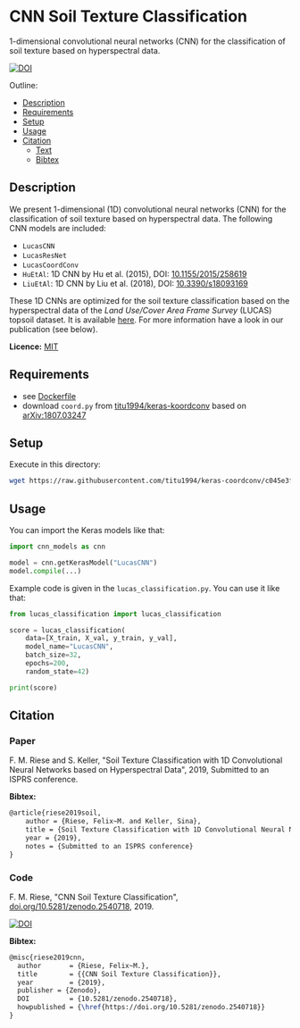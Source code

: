 # CNN Soil Texture Classification

1-dimensional convolutional neural networks (CNN) for the classification of soil texture based on hyperspectral data.

[![DOI](https://zenodo.org/badge/DOI/10.5281/zenodo.2540719.svg)](https://doi.org/10.5281/zenodo.2540719)

Outline:

  * [Description](#description)
  * [Requirements](#requirements)
  * [Setup](#setup)
  * [Usage](#usage)
  * [Citation](#citation)
    + [Text](#text)
    + [Bibtex](#bibtex)

## Description

We present 1-dimensional (1D) convolutional neural networks (CNN) for the classification of soil texture based on hyperspectral data. The following CNN models are included:

* `LucasCNN`
* `LucasResNet`
* `LucasCoordConv`
* `HuEtAl`: 1D CNN by Hu et al. (2015), DOI: [10.1155/2015/258619](http://dx.doi.org/10.1155/2015/258619)
* `LiuEtAl`: 1D CNN by Liu et al. (2018), DOI: [10.3390/s18093169](https://dx.doi.org/10.3390%2Fs18093169)

These 1D CNNs are optimized for the soil texture classification based on the hyperspectral data of the *Land Use/Cover Area Frame Survey* (LUCAS) topsoil dataset. It is available [here](https://esdac.jrc.ec.europa.eu/projects/lucas). For more information have a look in our publication (see below).

**Licence:** [MIT](LICENSE)

## Requirements

* see [Dockerfile](Dockerfile)
* download `coord.py` from [titu1994/keras-koordconv](https://github.com/titu1994/keras-coordconv) based on [arXiv:1807.03247](https://arxiv.org/abs/1807.03247)

## Setup

Execute in this directory:

```bash
wget https://raw.githubusercontent.com/titu1994/keras-coordconv/c045e3f1ff7dabd4060f515e4b900263eddf1723/coord.py .
```

## Usage

You can import the Keras models like that:

```python
import cnn_models as cnn

model = cnn.getKerasModel("LucasCNN")
model.compile(...)

```

Example code is given in the `lucas_classification.py`. You can use it like that:

```python
from lucas_classification import lucas_classification

score = lucas_classification(
    data=[X_train, X_val, y_train, y_val],
    model_name="LucasCNN",
    batch_size=32,
    epochs=200,
    random_state=42)

print(score)
```

## Citation

### Paper

F. M. Riese and S. Keller, "Soil Texture Classification with 1D Convolutional Neural Networks based on Hyperspectral Data", 2019, Submitted to an ISPRS conference.

**Bibtex:**

```tex
@article{riese2019soil,
    author = {Riese, Felix~M. and Keller, Sina},
    title = {Soil Texture Classification with 1D Convolutional Neural Networks based on Hyperspectral Data},
    year = {2019},
    notes = {Submitted to an ISPRS conference}
}
```

### Code

F. M. Riese, "CNN Soil Texture Classification", [doi.org/10.5281/zenodo.2540718](doi.org/10.5281/zenodo.2540718), 2019.

[![DOI](https://zenodo.org/badge/DOI/10.5281/zenodo.2540719.svg)](https://doi.org/10.5281/zenodo.2540719)

**Bibtex:**

```tex
@misc{riese2019cnn,
  author       = {Riese, Felix~M.},
  title        = {{CNN Soil Texture Classification}},
  year         = {2019},
  publisher = {Zenodo},
  DOI          = {10.5281/zenodo.2540718},
  howpublished = {\href{https://doi.org/10.5281/zenodo.2540718}}
}
```
